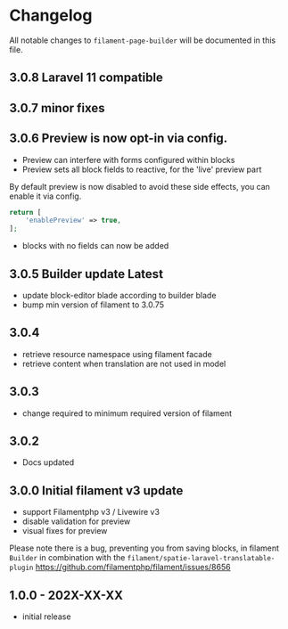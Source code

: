 # Changelog

All notable changes to `filament-page-builder` will be documented in this file.


## 3.0.8 Laravel 11 compatible

## 3.0.7 minor fixes

## 3.0.6 Preview is now opt-in via config.
- Preview can interfere with forms configured within blocks
- Preview sets all block fields to reactive, for the 'live' preview part

By default preview is now disabled to avoid these side effects, you can enable it via config.
```php
return [
    'enablePreview' => true,
];
```

- blocks with no fields can now be added

## 3.0.5 Builder update Latest
- update block-editor blade according to builder blade
- bump min version of filament to 3.0.75

## 3.0.4
- retrieve resource namespace using filament facade
- retrieve content when translation are not used in model

## 3.0.3
- change required to minimum required version of filament

## 3.0.2
- Docs updated

## 3.0.0 Initial filament v3 update
- support Filamentphp v3 / Livewire v3
- disable validation for preview
- visual fixes for preview

Please note there is a bug, preventing you from saving blocks, in filament `Builder` in combination with the `filament/spatie-laravel-translatable-plugin`
https://github.com/filamentphp/filament/issues/8656

## 1.0.0 - 202X-XX-XX

- initial release
